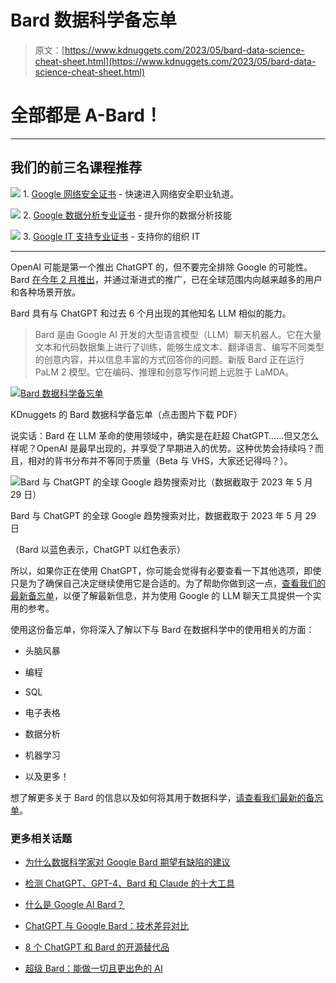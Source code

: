# Bard 数据科学备忘单

> 原文：[https://www.kdnuggets.com/2023/05/bard-data-science-cheat-sheet.html](https://www.kdnuggets.com/2023/05/bard-data-science-cheat-sheet.html)

# 全部都是 A-Bard！

* * *

## 我们的前三名课程推荐

![](../Images/0244c01ba9267c002ef39d4907e0b8fb.png) 1\. [Google 网络安全证书](https://www.kdnuggets.com/google-cybersecurity) - 快速进入网络安全职业轨道。

![](../Images/e225c49c3c91745821c8c0368bf04711.png) 2\. [Google 数据分析专业证书](https://www.kdnuggets.com/google-data-analytics) - 提升你的数据分析技能

![](../Images/0244c01ba9267c002ef39d4907e0b8fb.png) 3\. [Google IT 支持专业证书](https://www.kdnuggets.com/google-itsupport) - 支持你的组织 IT

* * *

OpenAI 可能是第一个推出 ChatGPT 的，但不要完全排除 Google 的可能性。Bard [在今年 2 月推出](https://blog.google/technology/ai/bard-google-ai-search-updates/)，并通过渐进式的推广，已在全球范围内向越来越多的用户和各种场景开放。

Bard 具有与 ChatGPT 和过去 6 个月出现的其他知名 LLM 相似的能力。

> Bard 是由 Google AI 开发的大型语言模型（LLM）聊天机器人。它在大量文本和代码数据集上进行了训练，能够生成文本、翻译语言、编写不同类型的创意内容，并以信息丰富的方式回答你的问题。新版 Bard 正在运行 PaLM 2 模型。它在编码、推理和创意写作问题上远胜于 LaMDA。

[](https://www.kdnuggets.com/publications/sheets/Bard_for_Data_Science_Cheat_Sheet_KDnuggets.pdf)

[![Bard 数据科学备忘单](../Images/94d0eaf25936c400fc3c6e17439b0d12.png)](https://www.kdnuggets.com/publications/sheets/Bard_for_Data_Science_Cheat_Sheet_KDnuggets.pdf)

KDnuggets 的 Bard 数据科学备忘单（点击图片下载 PDF）

说实话：Bard 在 LLM 革命的使用领域中，确实是在赶超 ChatGPT……但又怎么样呢？OpenAI 是最早出现的，并享受了早期进入的优势。这种优势会持续吗？而且，相对的背书分布并不等同于质量（Beta 与 VHS，大家还记得吗？）。

![Bard 与 ChatGPT 的全球 Google 趋势搜索对比（数据截取于 2023 年 5 月 29 日）](../Images/01c0e0f99934bc712ea96167763efbde.png)

Bard 与 ChatGPT 的全球 Google 趋势搜索对比，数据截取于 2023 年 5 月 29 日

（Bard 以蓝色表示，ChatGPT 以红色表示）

所以，如果你正在使用 ChatGPT，你可能会觉得有必要查看一下其他选项，即使只是为了确保自己决定继续使用它是合适的。为了帮助你做到这一点，[查看我们的最新备忘单](https://www.kdnuggets.com/publications/sheets/Bard_for_Data_Science_Cheat_Sheet_KDnuggets.pdf)，以便了解最新信息，并为使用 Google 的 LLM 聊天工具提供一个实用的参考。

使用这份备忘单，你将深入了解以下与 Bard 在数据科学中的使用相关的方面：

+   头脑风暴

+   编程

+   SQL

+   电子表格

+   数据分析

+   机器学习

+   以及更多！

想了解更多关于 Bard 的信息以及如何将其用于数据科学，[请查看我们最新的备忘单](https://www.kdnuggets.com/publications/sheets/Bard_for_Data_Science_Cheat_Sheet_KDnuggets.pdf)。

### 更多相关话题

+   [为什么数据科学家对 Google Bard 期望有缺陷的建议](https://www.kdnuggets.com/2023/02/data-scientists-expect-flawed-advice-google-bard.html)

+   [检测 ChatGPT、GPT-4、Bard 和 Claude 的十大工具](https://www.kdnuggets.com/2023/05/top-10-tools-detecting-chatgpt-gpt4-bard-llms.html)

+   [什么是 Google AI Bard？](https://www.kdnuggets.com/2023/03/google-ai-bard.html)

+   [ChatGPT 与 Google Bard：技术差异对比](https://www.kdnuggets.com/2023/03/chatgpt-google-bard-comparison-technical-differences.html)

+   [8 个 ChatGPT 和 Bard 的开源替代品](https://www.kdnuggets.com/2023/04/8-opensource-alternative-chatgpt-bard.html)

+   [超级 Bard：能做一切且更出色的 AI](https://www.kdnuggets.com/2023/05/super-bard-ai-better.html)
